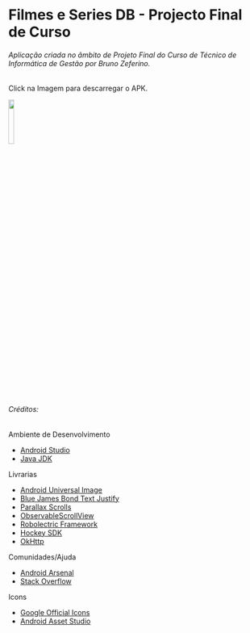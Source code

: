 # Filmes e Series DB - Projecto Final de Curso
###### Aplicação criada no âmbito de Projeto Final do Curso de Técnico de Informática de Gestão por Bruno Zeferino.

Click na Imagem para descarregar o APK.

[<img src="http://i.imgur.com/bOuAeZE.png" width="15%"></img>](http://www60.zippyshare.com/v/s8hDTasC/file.html)

###### Créditos:
Ambiente de Desenvolvimento
- [Android Studio](https://developer.android.com/studio/index.html)
- [Java JDK](http://www.oracle.com/technetwork/java/javase/downloads/index.html)

Livrarias
- [Android Universal Image ](https://github.com/nostra13/Android-Universal-Image-Loader)
- [Blue James Bond Text Justify ](https://github.com/bluejamesbond/TextJustify-Android)
- [Parallax Scrolls  ](https://github.com/nirhart/ParallaxScroll)
- [ObservableScrollView ](https://github.com/ksoichiro/Android-ObservableScrollView)
- [Robolectric Framework ](http://robolectric.org)
- [Hockey SDK ](https://www.hockeyapp.net/feature)
- [OkHttp](https://developer.android.com/studio/index.html)

Comunidades/Ajuda
- [Android Arsenal](https://android-arsenal.com)
- [Stack Overflow](https://stackoverflow.com)
 
Icons
- [Google Official Icons](https://design.google.com/icons)
- [Android Asset Studio](https://romannurik.github.io/AndroidAssetStudio/index.html)
